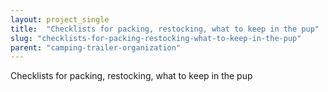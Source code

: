 ```yaml
---
layout: project_single
title:  "Checklists for packing, restocking, what to keep in the pup"
slug: "checklists-for-packing-restocking-what-to-keep-in-the-pup"
parent: "camping-trailer-organization"
---
```

Checklists for packing, restocking, what to keep in the pup
